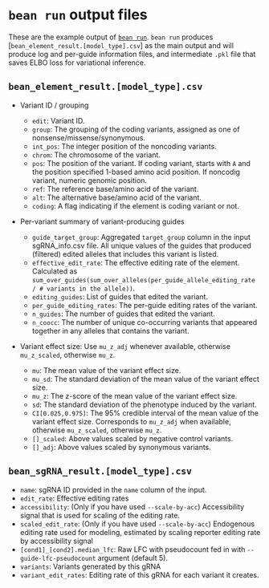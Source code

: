 # `bean run` output files
These are the example output of [`bean run`](https://pinellolab.github.io/crispr-bean/run.html).
`bean run` produces [`bean_element_result.[model_type].csv`] as the main output and will produce log and per-guide information files, and intermediate `.pkl` file that saves ELBO loss for variational inference.

## `bean_element_result.[model_type].csv`
- Variant ID / grouping
  - `edit`: Variant ID.
  - `group`: The grouping of the coding variants, assigned as one of nonsense/missense/synonymous.
  - `int_pos`: The integer position of the noncoding variants.
  - `chrom`: The chromosome of the variant.
  - `pos`: The position of the variant. If coding variant, starts with `A` and the position specified 1-based amino acid position. If noncodig variant, numeric genomic position.
  - `ref`: The reference base/amino acid of the variant.
  - `alt`: The alternative base/amino acid of the variant.
  - `coding`: A flag indicating if the element is coding variant or not.

- Per-variant summary of variant-producing guides
  - `guide_target_group`: Aggregated `target_group` column in the input sgRNA_info.csv file. All unique values of the guides that produced (filtered) edited alleles that includes this variant is listed.
  - `effective_edit_rate`: The effective editing rate of the element. Calculated as `sum_over_guides(sum_over_alleles(per_guide_allele_editing_rate / # variants in the allele))`.
  - `editing_guides`: List of guides that edited the variant.
  - `per_guide_editing_rates`: The per-guide editing rates of the variant.
  - `n_guides`: The number of guides that edited the variant.
  - `n_coocc`: The number of unique co-occurring variants that appeared together in any alleles that contains the variant.
- Variant effect size: Use `mu_z_adj` whenever available, otherwise `mu_z_scaled`, otherwise `mu_z`.
  - `mu`: The mean value of the variant effect size.
  - `mu_sd`: The standard deviation of the mean value of the variant effect size.
  - `mu_z`: The z-score of the mean value of the variant effect size.
  - `sd`: The standard deviation of the phenotype induced by the variant.
  - `CI[0.025,0.975]`: The 95% credible interval of the mean value of the variant effect size. Corresponds to `mu_z_adj` when available, otherwise `mu_z_scaled`, otherwise `mu_z`. 
  - `[]_scaled`: Above values scaled by negative control variants.
  - `[]_adj`: Above values scaled by synonymous variants.
  
## `bean_sgRNA_result.[model_type].csv`
- `name`: sgRNA ID provided in the `name` column of the input.
- `edit_rate`: Effective editing rates
- `accessibility`: (Only if you have used `--scale-by-acc`) Accessibility signal that is used for scaling of the editing rate.
- `scaled_edit_rate`: (Only if you have used `--scale-by-acc`) Endogenous editing rate used for modeling, estimated by scaling reporter editing rate by accessibility signal
- `[cond1]_[cond2].median_lfc`: Raw LFC with pseudocount fed in with `--guide-lfc-pseudocount` argument (default 5).
- `variants`: Variants generated by this gRNA
- `variant_edit_rates`: Editing rate of this gRNA for each variant it creates.